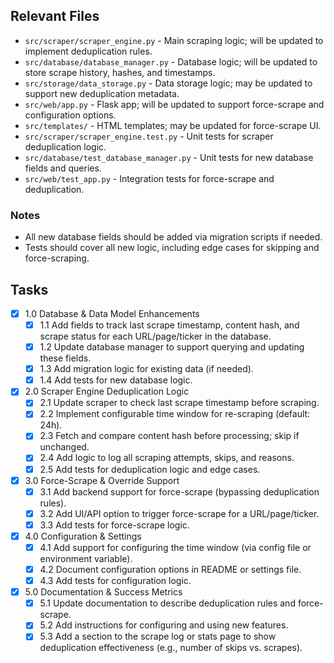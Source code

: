 ## Relevant Files

- `src/scraper/scraper_engine.py` - Main scraping logic; will be updated to implement deduplication rules.
- `src/database/database_manager.py` - Database logic; will be updated to store scrape history, hashes, and timestamps.
- `src/storage/data_storage.py` - Data storage logic; may be updated to support new deduplication metadata.
- `src/web/app.py` - Flask app; will be updated to support force-scrape and configuration options.
- `src/templates/` - HTML templates; may be updated for force-scrape UI.
- `src/scraper/scraper_engine.test.py` - Unit tests for scraper deduplication logic.
- `src/database/test_database_manager.py` - Unit tests for new database fields and queries.
- `src/web/test_app.py` - Integration tests for force-scrape and deduplication.

### Notes
- All new database fields should be added via migration scripts if needed.
- Tests should cover all new logic, including edge cases for skipping and force-scraping.

## Tasks

- [x] 1.0 Database & Data Model Enhancements
  - [x] 1.1 Add fields to track last scrape timestamp, content hash, and scrape status for each URL/page/ticker in the database.
  - [x] 1.2 Update database manager to support querying and updating these fields.
  - [x] 1.3 Add migration logic for existing data (if needed).
  - [x] 1.4 Add tests for new database logic.

- [x] 2.0 Scraper Engine Deduplication Logic
  - [x] 2.1 Update scraper to check last scrape timestamp before scraping.
  - [x] 2.2 Implement configurable time window for re-scraping (default: 24h).
  - [x] 2.3 Fetch and compare content hash before processing; skip if unchanged.
  - [x] 2.4 Add logic to log all scraping attempts, skips, and reasons.
  - [x] 2.5 Add tests for deduplication logic and edge cases.

- [x] 3.0 Force-Scrape & Override Support
  - [x] 3.1 Add backend support for force-scrape (bypassing deduplication rules).
  - [x] 3.2 Add UI/API option to trigger force-scrape for a URL/page/ticker.
  - [x] 3.3 Add tests for force-scrape logic.

- [x] 4.0 Configuration & Settings
  - [x] 4.1 Add support for configuring the time window (via config file or environment variable).
  - [x] 4.2 Document configuration options in README or settings file.
  - [x] 4.3 Add tests for configuration logic.

- [x] 5.0 Documentation & Success Metrics
  - [x] 5.1 Update documentation to describe deduplication rules and force-scrape.
  - [x] 5.2 Add instructions for configuring and using new features.
  - [x] 5.3 Add a section to the scrape log or stats page to show deduplication effectiveness (e.g., number of skips vs. scrapes). 